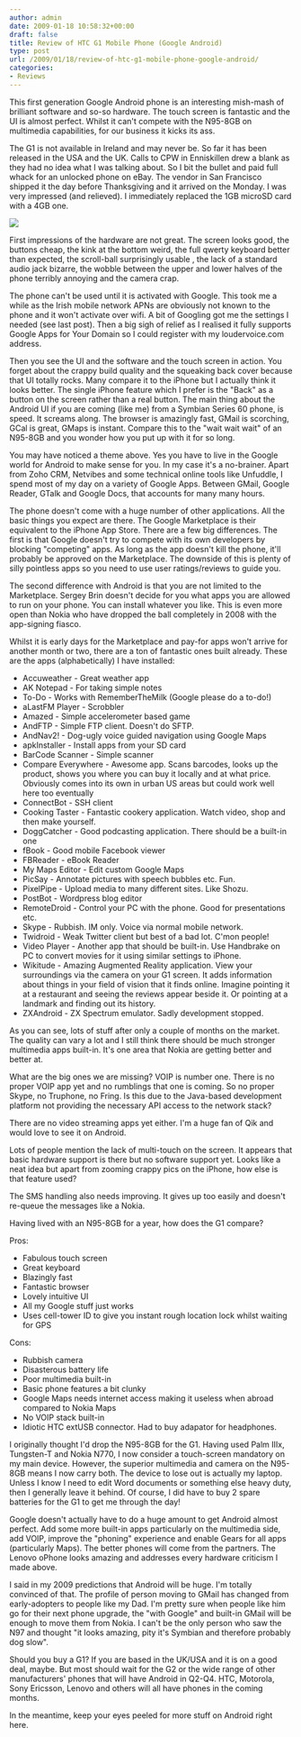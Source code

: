 ```yaml
---
author: admin
date: 2009-01-18 10:58:32+00:00
draft: false
title: Review of HTC G1 Mobile Phone (Google Android)
type: post
url: /2009/01/18/review-of-htc-g1-mobile-phone-google-android/
categories:
- Reviews
---
```


This first generation Google Android phone is an interesting mish-mash of brilliant software and so-so hardware. The touch screen is fantastic and the UI is almost perfect. Whilst it can't compete with the N95-8GB on multimedia capabilities, for our business it kicks its ass.

The G1 is not available in Ireland and may never be. So far it has been released in the USA and the UK. Calls to CPW in Enniskillen drew a blank as they had no idea what I was talking about. So I bit the bullet and paid full whack for an unlocked phone on eBay. The vendor in San Francisco shipped it the day before Thanksgiving and it arrived on the Monday. I was very impressed (and relieved). I immediately replaced the 1GB microSD card with a 4GB one.

[![](https://argolon.com/wp-content/uploads/2009/01/large1.jpg)
](https://argolon.com/wp-content/uploads/2009/01/large1.jpg)

First impressions of the hardware are not great. The screen looks good, the buttons cheap, the kink at the bottom weird, the full qwerty keyboard better than expected, the scroll-ball surprisingly usable , the lack of a standard audio jack bizarre, the wobble between the upper and lower halves of the phone terribly annoying and the camera crap.

The phone can't be used until it is activated with Google. This took me a while as the Irish mobile network APNs are obviously not known to the phone and it won't activate over wifi. A bit of Googling got me the settings I needed (see last post). Then a big sigh of relief as I realised it fully supports Google Apps for Your Domain so I could register with my loudervoice.com address.

Then you see the UI and the software and the touch screen in action. You forget about the crappy build quality and the squeaking back cover because that UI totally rocks. Many compare it to the iPhone but I actually think it looks better. The single iPhone feature which I prefer is the "Back" as a button on the screen rather than a real button. The main thing about the Android UI if you are coming (like me) from a Symbian Series 60 phone, is speed. It screams along. The browser is amazingly fast, GMail is scorching, GCal is great, GMaps is instant. Compare this to the "wait wait wait" of an N95-8GB and you wonder how you put up with it for so long.

You may have noticed a theme above. Yes you have to live in the Google world for Android to make sense for you. In my case it's a no-brainer. Apart from Zoho CRM, Netvibes and some technical online tools like Unfuddle, I spend most of my day on a variety of Google Apps. Between GMail, Google Reader, GTalk and Google Docs, that accounts for many many hours.

The phone doesn't come with a huge number of other applications. All the basic things you expect are there. The Google Marketplace is their equivalent to the iPhone App Store. There are a few big differences. The first is that Google doesn't try to compete with its own developers by blocking "competing" apps. As long as the app doesn't kill the phone, it'll probably be approved on the Marketplace. The downside of this is plenty of silly pointless apps so you need to use user ratings/reviews to guide you.

The second difference with Android is that you are not limited to the Marketplace. Sergey Brin doesn't decide for you what apps you are allowed to run on your phone. You can install whatever you like. This is even more open than Nokia who have dropped the ball completely in 2008 with the app-signing fiasco.

Whilst it is early days for the Marketplace and pay-for apps won't arrive for another month or two, there are a ton of fantastic ones built already. These are the apps (alphabetically) I have installed:



* Accuweather - Great weather app
* AK Notepad - For taking simple notes
* To-Do - Works with RememberTheMilk (Google please do a to-do!)
* aLastFM Player - Scrobbler
* Amazed - Simple accelerometer based game
* AndFTP - Simple FTP client. Doesn't do SFTP.
* AndNav2! - Dog-ugly voice guided navigation using Google Maps
* apkInstaller - Install apps from your SD card
* BarCode Scanner - Simple scanner
* Compare Everywhere - Awesome app. Scans barcodes, looks up the product, shows you where you can buy it locally and at what price. Obviously comes into its own in urban US areas but could work well here too eventually
* ConnectBot - SSH client
* Cooking Taster - Fantastic cookery application. Watch video, shop and then make yourself.
* DoggCatcher - Good podcasting application. There should be a built-in one
* fBook - Good mobile Facebook viewer
* FBReader - eBook Reader
* My Maps Editor - Edit custom Google Maps
* PicSay - Annotate pictures with speech bubbles etc. Fun.
* PixelPipe - Upload media to many different sites. Like Shozu.
* PostBot - Wordpress blog editor
* RemoteDroid - Control your PC with the phone. Good for presentations etc.
* Skype - Rubbish. IM only. Voice via normal mobile network.
* Twidroid - Weak Twitter client but best of a bad lot. C'mon people!
* Video Player - Another app that should be built-in. Use Handbrake on PC to convert movies for it using similar settings to iPhone.
* Wikitude - Amazing Augmented Reality application. View your surroundings via the camera on your G1 screen. It adds information about things in your field of vision that it finds online. Imagine pointing it at a restaurant and seeing the reviews appear beside it. Or pointing at a landmark and finding out its history.
* ZXAndroid - ZX Spectrum emulator. Sadly development stopped.

As you can see, lots of stuff after only a couple of months on the market. The quality can vary a lot and I still think there should be much stronger multimedia apps built-in. It's one area that Nokia are getting better and better at.

What are the big ones we are missing? VOIP is number one. There is no proper VOIP app yet and no rumblings that one is coming. So no proper Skype, no Truphone, no Fring. Is this due to the Java-based development platform not providing the necessary API access to the network stack?

There are no video streaming apps yet either. I'm a huge fan of Qik and would love to see it on Android.

Lots of people mention the lack of multi-touch on the screen. It appears that basic hardware support is there but no software support yet. Looks like a neat idea but apart from zooming crappy pics on the iPhone, how else is that feature used?

The SMS handling also needs improving. It gives up too easily and doesn't re-queue the messages like a Nokia.

Having lived with an N95-8GB for a year, how does the G1 compare?

Pros:

* Fabulous touch screen
* Great keyboard
* Blazingly fast
* Fantastic browser
* Lovely intuitive UI
* All my Google stuff just works
* Uses cell-tower ID to give you instant rough location lock whilst waiting for GPS

Cons:

* Rubbish camera
* Disasterous battery life
* Poor multimedia built-in
* Basic phone features a bit clunky
* Google Maps needs internet access making it useless when abroad compared to Nokia Maps
* No VOIP stack built-in
* Idiotic HTC extUSB connector. Had to buy adapator for headphones.

I originally thought I'd drop the N95-8GB for the G1. Having used Palm IIIx, Tungsten-T and Nokia N770, I now consider a touch-screen mandatory on my main device. However, the superior multimedia and camera on the N95-8GB means I now carry both. The device to lose out is actually my laptop. Unless I know I need to edit Word documents or something else heavy duty, then I generally leave it behind. Of course, I did have to buy 2 spare batteries for the G1 to get me through the day!

Google doesn't actually have to do a huge amount to get Android almost perfect. Add some more built-in apps particularly on the multimedia side, add VOIP, improve the "phoning" experience and enable Gears for all apps (particularly Maps). The better phones will come from the partners. The Lenovo oPhone looks amazing and addresses every hardware criticism I made above.

I said in my 2009 predictions that Android will be huge. I'm totally convinced of that. The profile of person moving to GMail has changed from early-adopters to people like my Dad. I'm pretty sure when people like him go for their next phone upgrade, the "with Google" and built-in GMail will be enough to move them from Nokia. I can't be the only person who saw the N97 and thought "it looks amazing, pity it's Symbian and therefore probably dog slow".

Should you buy a G1? If you are based in the UK/USA and it is on a good deal, maybe. But most should wait for the G2 or the wide range of other manufacturers' phones that will have Android in Q2-Q4. HTC, Motorola, Sony Ericsson, Lenovo and others will all have phones in the coming months.

In the meantime, keep your eyes peeled for more stuff on Android right here.
